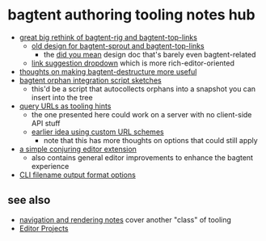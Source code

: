 # bagtent authoring tooling notes hub

- [great big rethink of bagtent-rig and bagtent-top-links](9051d114-d326-43b8-a51d-e4eefce29e10.md)
  - [old design for bagtent-sprout and bagtent-top-links](31396cb8-8b5e-4433-9174-c06b0bb0a9ed.md)
    - the [did you mean](b1bdad52-b669-4bf1-8708-6ef9d6dce47c.md) design doc that's barely even bagtent-related
  - [link suggestion dropdown](afacb4de-3f79-416e-a55a-1d36178085cc.md) which is more rich-editor-oriented
- [thoughts on making bagtent-destructure more useful](f5552a8b-b263-40ac-a719-a66fcb63094b.md)
- [bagtent orphan integration script sketches](c9ae91e5-d3a3-405f-875c-eae734d9ec0e.md)
  - this'd be a script that autocollects orphans into a snapshot you can insert into the tree
- [query URLs as tooling hints](5eb1abeb-c8fa-4915-ad4d-947621144c65.md)
  - the one presented here could work on a server with no client-side API stuff
  - [earlier idea using custom URL schemes](8f623f16-79cb-412c-a80d-54a0978c4633.md)
    - note that this has more thoughts on options that could still apply
- [a simple conjuring editor extension](f880db32-4015-4e10-8435-951722c6bb33.md)
  - also contains general editor improvements to enhance the bagtent experience
- [CLI filename output format options](f666ee7f-9b42-47bb-ae96-0acf58400763.md)

## see also

- [navigation and rendering notes](bf03649f-7721-4d95-af2e-bfe803bf996a.md) cover another "class" of tooling
- [Editor Projects](52a91c72-061a-4d6f-8018-b3e86351c0d5.md)
